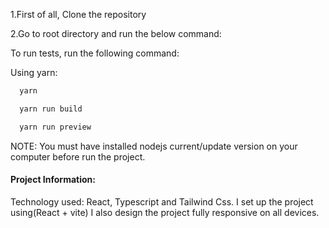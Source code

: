 1.First of all, Clone the repository 

2.Go to root directory and run the below command:


To run tests, run the following command:

Using yarn:

```bash
  yarn
```
```bash
  yarn run build
```
```bash
  yarn run preview
```
NOTE: You must have installed nodejs current/update version on your computer before run the project.



#### Project Information:

Technology used: React, Typescript and Tailwind Css.
I set up the project using(React + vite)
I also design the project fully responsive on all devices.
